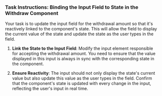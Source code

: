 ### Task Instructions: Binding the Input Field to State in the Withdraw Component

Your task is to update the input field for the withdrawal amount so that it's reactively linked to the component's state. This will allow the field to display the current value of the state and update the state as the user types in the field.

1. **Link the State to the Input Field**: Modify the input element responsible for accepting the withdrawal amount. You need to ensure that the value displayed in this input is always in sync with the corresponding state in the component.

2. **Ensure Reactivity**: The input should not only display the state's current value but also update this value as the user types in the field. Confirm that the component's state is updated with every change in the input, reflecting the user's input in real time.
